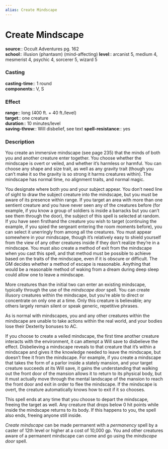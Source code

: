 ```yaml
---
alias: Create Mindscape
---
```


# Create Mindscape 

**source**:: Occult Adventures pg. 162  
**school**:: illusion (phantasm) (mind-affecting)
**level**:: arcanist 5, medium 4, mesmerist 4, psychic 4, sorcerer 5, wizard 5

### Casting 

**casting-time**:: 1 round  
**components**:: V, S

### Effect 

**range**:: long (400 ft. + 40 ft./level)  
**target**:: one creature  
**duration**:: 10 minutes/level  
**saving-throw**:: Will disbelief, see text
**spell-resistance**:: yes

### Description 

You create an immersive mindscape (see page 235) that the minds of both you and another creature enter together. You choose whether the mindscape is overt or veiled, and whether it’s harmless or harmful. You can choose any shape and size trait, as well as any gravity trait (though you can’t make it so the gravity is so strong it harms creatures within). The mindscape has normal time, no alignment traits, and normal magic.  
  
You designate where both you and your subject appear. You don’t need line of sight to draw the subject creature into the mindscape, but you must be aware of its presence within range. If you target an area with more than one sentient creature and you have never seen any of the creatures before (for example, if you know a group of soldiers is inside a barracks but you can’t see them through the door), the subject of this spell is selected at random. If you have seen firsthand the creature you wish to target (continuing the example, if you spied the sergeant entering the room moments before), you can select it unerringly from among all the creatures. You must appear somewhere in your mindscape, though it’s relatively easy to shield yourself from the view of any other creatures inside if they don’t realize they’re in a mindscape. You must also create a method of exit from the mindscape when you cast this spell, and that method must be possible to achieve based on the traits of the mindscape, even if it is obscure or difficult. The GM decides whether a method of escape is reasonable. Anything that would be a reasonable method of waking from a dream during deep sleep could allow one to leave a mindscape.  
  
More creatures than the initial two can enter an existing mindscape, typically through the use of the *mindscape door* spell. You can create illusory creatures within the mindscape, but you’re able to direct or concentrate on only one at a time. Only this creature is believable; any others largely remain silent or speak generic, repetitive phrases.  
  
As is normal with mindscapes, you and any other creatures within the mindscape are unable to take actions within the real world, and your bodies lose their Dexterity bonuses to AC.  
  
If you choose to create a veiled mindscape, the first time another creature interacts with the environment, it can attempt a Will save to disbelieve the effect. Disbelieving a mindscape reveals to that creature that it’s within a mindscape and gives it the knowledge needed to leave the mindscape, but doesn’t free it from the mindscape. For example, if you create a mindscape that takes the form of a parlor inside a stately mansion, and your target creature succeeds at its Will save, it gains the understanding that walking out the front door of the mansion allows it to return to its physical body, but it must actually move through the mental landscape of the mansion to reach the front door and exit in order to flee the mindscape. If the mindscape is overt, the creature automatically knows how to exit if it so chooses.  
  
This spell ends at any time that you choose to depart the mindscape, freeing the target as well. Any creature that drops below 0 hit points while inside the mindscape returns to its body. If this happens to you, the spell also ends, freeing anyone still inside.  
  
*Create mindscape* can be made permanent with a *permanency* spell by a caster of 12th level or higher at a cost of 10,000 gp. You and other creatures aware of a permanent mindscape can come and go using the *mindscape door* spell.

